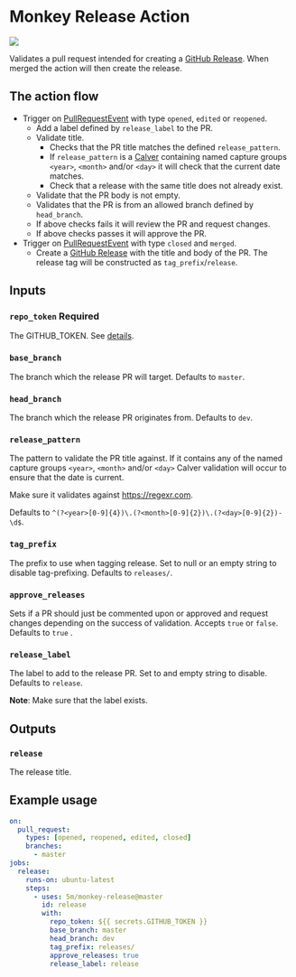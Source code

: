 # Monkey Release Action

![](https://github.com/5m/monkey-release-action/workflows/Test/badge.svg)

Validates a pull request intended for creating a [GitHub Release](https://developer.github.com/v3/repos/releases/#create-a-release). When merged the action will then create the release.

## The action flow
* Trigger on [PullRequestEvent](https://developer.github.com/v3/activity/events/types/#pullrequestevent) with type `opened`, `edited` or  `reopened`.
    * Add a label defined by `release_label` to the PR.
    * Validate title.
        * Checks that the PR title matches the defined `release_pattern`.
        * If `release_pattern` is a [Calver](https://www.google.com/search?client=safari&rls=en&q=Calver&ie=UTF-8&oe=UTF-8) containing named capture groups `<year>`, `<month>` and/or `<day>` 
        it will check that the current date matches.
        * Check that a release with the same title does not already exist.
    * Validate that the PR body is not empty.
    * Validates that the PR is from an allowed branch defined by `head_branch`.
    * If above checks fails it will review the PR and request changes.
    * If above checks passes it will approve the PR. 
* Trigger on [PullRequestEvent](https://developer.github.com/v3/activity/events/types/#pullrequestevent) with type `closed` and `merged`.
    * Create a [GitHub Release](https://developer.github.com/v3/repos/releases/#create-a-release) with the title and body of the PR. The release tag will be constructed as `tag_prefix`/`release`.


## Inputs

### `repo_token` **Required** 

The GITHUB_TOKEN. See [details](https://help.github.com/en/articles/virtual-environments-for-github-actions#github_token-secret).

### `base_branch`

The branch which the release PR will target. Defaults to `master`.

### `head_branch`

The branch which the release PR originates from. Defaults to `dev`.

### `release_pattern`

The pattern to validate the PR title against. If it contains any of the named capture groups `<year>`, `<month>` and/or `<day>` Calver validation will occur to ensure that the date is current.

Make sure it validates against https://regexr.com.

Defaults to `^(?<year>[0-9]{4})\.(?<month>[0-9]{2})\.(?<day>[0-9]{2})-\d$`.

### `tag_prefix`

The prefix to use when tagging release. Set to null or an empty string to disable tag-prefixing. Defaults to `releases/`.

### `approve_releases`

Sets if a PR should just be commented upon or approved and request changes depending on the success of validation. Accepts `true` or `false`. Defaults to `true` .

### `release_label`

The label to add to the release PR. Set to and empty string to disable. Defaults to `release`.

**Note**: Make sure that the label exists.

## Outputs

### `release`

The release title.

## Example usage

```yaml
on:
  pull_request:
    types: [opened, reopened, edited, closed]
    branches:
      - master
jobs:
  release:
    runs-on: ubuntu-latest
    steps:
      - uses: 5m/monkey-release@master
        id: release
        with:
          repo_token: ${{ secrets.GITHUB_TOKEN }}
          base_branch: master
          head_branch: dev
          tag_prefix: releases/
          approve_releases: true
          release_label: release
```
